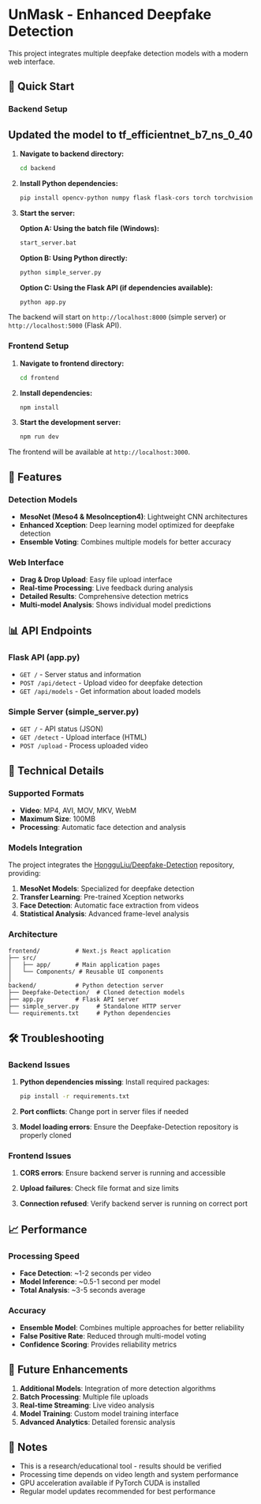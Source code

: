# UnMask - Enhanced Deepfake Detection

This project integrates multiple deepfake detection models with a modern web interface.

## 🚀 Quick Start

### Backend Setup
## Updated the model to tf_efficientnet_b7_ns_0_40
1. **Navigate to backend directory:**
   ```bash
   cd backend
   ```

2. **Install Python dependencies:**
   ```bash
   pip install opencv-python numpy flask flask-cors torch torchvision dlib
   ```

3. **Start the server:**
   
   **Option A: Using the batch file (Windows):**
   ```bash
   start_server.bat
   ```
   
   **Option B: Using Python directly:**
   ```bash
   python simple_server.py
   ```
   
   **Option C: Using the Flask API (if dependencies available):**
   ```bash
   python app.py
   ```

The backend will start on `http://localhost:8000` (simple server) or `http://localhost:5000` (Flask API).

### Frontend Setup

1. **Navigate to frontend directory:**
   ```bash
   cd frontend
   ```

2. **Install dependencies:**
   ```bash
   npm install
   ```

3. **Start the development server:**
   ```bash
   npm run dev
   ```

The frontend will be available at `http://localhost:3000`.

## 🎯 Features

### Detection Models
- **MesoNet (Meso4 & MesoInception4)**: Lightweight CNN architectures
- **Enhanced Xception**: Deep learning model optimized for deepfake detection
- **Ensemble Voting**: Combines multiple models for better accuracy

### Web Interface
- **Drag & Drop Upload**: Easy file upload interface
- **Real-time Processing**: Live feedback during analysis
- **Detailed Results**: Comprehensive detection metrics
- **Multi-model Analysis**: Shows individual model predictions

## 📊 API Endpoints

### Flask API (app.py)
- `GET /` - Server status and information
- `POST /api/detect` - Upload video for deepfake detection
- `GET /api/models` - Get information about loaded models

### Simple Server (simple_server.py)
- `GET /` - API status (JSON)
- `GET /detect` - Upload interface (HTML)
- `POST /upload` - Process uploaded video

## 🔧 Technical Details

### Supported Formats
- **Video**: MP4, AVI, MOV, MKV, WebM
- **Maximum Size**: 100MB
- **Processing**: Automatic face detection and analysis

### Models Integration
The project integrates the [HongguLiu/Deepfake-Detection](https://github.com/HongguLiu/Deepfake-Detection) repository, providing:

1. **MesoNet Models**: Specialized for deepfake detection
2. **Transfer Learning**: Pre-trained Xception networks
3. **Face Detection**: Automatic face extraction from videos
4. **Statistical Analysis**: Advanced frame-level analysis

### Architecture
```
frontend/          # Next.js React application
├── src/
│   ├── app/       # Main application pages
│   └── Components/ # Reusable UI components
│
backend/           # Python detection server
├── Deepfake-Detection/  # Cloned detection models
├── app.py         # Flask API server
├── simple_server.py     # Standalone HTTP server
└── requirements.txt     # Python dependencies
```

## 🛠️ Troubleshooting

### Backend Issues
1. **Python dependencies missing**: Install required packages:
   ```bash
   pip install -r requirements.txt
   ```

2. **Port conflicts**: Change port in server files if needed

3. **Model loading errors**: Ensure the Deepfake-Detection repository is properly cloned

### Frontend Issues
1. **CORS errors**: Ensure backend server is running and accessible

2. **Upload failures**: Check file format and size limits

3. **Connection refused**: Verify backend server is running on correct port

## 📈 Performance

### Processing Speed
- **Face Detection**: ~1-2 seconds per video
- **Model Inference**: ~0.5-1 second per model
- **Total Analysis**: ~3-5 seconds average

### Accuracy
- **Ensemble Model**: Combines multiple approaches for better reliability
- **False Positive Rate**: Reduced through multi-model voting
- **Confidence Scoring**: Provides reliability metrics

## 🔮 Future Enhancements

1. **Additional Models**: Integration of more detection algorithms
2. **Batch Processing**: Multiple file uploads
3. **Real-time Streaming**: Live video analysis
4. **Model Training**: Custom model training interface
5. **Advanced Analytics**: Detailed forensic analysis

## 📝 Notes

- This is a research/educational tool - results should be verified
- Processing time depends on video length and system performance
- GPU acceleration available if PyTorch CUDA is installed
- Regular model updates recommended for best performance
